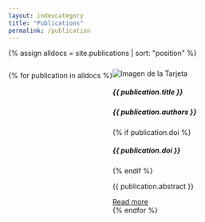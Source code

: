 ```yaml
---
layout: indexcategory
title: "Publications"
permalink: /publication
---
```


{% assign alldocs = site.publications | sort: "position" %}  

<div style="display: flex;">

{% for publication in alldocs %}
  <div class="row">
    <div class="card">
        <img src="{{ publication.image }}" class="card-img" alt="Imagen de la Tarjeta" style="margin-top:10px">
      <div class="card-body">
        <h5 class="card-title">{{ publication.title }}</h5>
        <h5 class="card-subtitle">{{ publication.authors }}</h5>
        {% if publication.doi %}
          <h5 class="card-subtitle">{{ publication.doi }}</h5>
        {% endif %}
        <div class="collapse" id="collapse{{ forloop.index }}">
          <p>{{ publication.abstract }}</p>
        </div>
        <a class="btn btn-primary" data-toggle="collapse" href="#collapse{{ forloop.index }}" aria-expanded="false" aria-controls="collapse{{ forloop.index }}">
          Read more
        </a>
      </div>
    </div>
 {% endfor %}
  </div>
</div>

